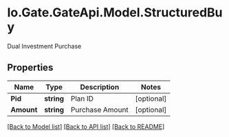 
# Io.Gate.GateApi.Model.StructuredBuy

Dual Investment Purchase

## Properties

Name | Type | Description | Notes
------------ | ------------- | ------------- | -------------
**Pid** | **string** | Plan ID | [optional] 
**Amount** | **string** | Purchase Amount | [optional] 

[[Back to Model list]](../README.md#documentation-for-models)
[[Back to API list]](../README.md#documentation-for-api-endpoints)
[[Back to README]](../README.md)
